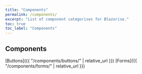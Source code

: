 ```yaml
---
title: "Components"
permalink: /components/
excerpt: "List of component categorises for Blazorise."
toc: true
toc_label: "Components"
---
```


## Components

[Buttons]({{ "/components/buttons/" | relative_url }})
[Forms]({{ "/components/forms/" | relative_url }})